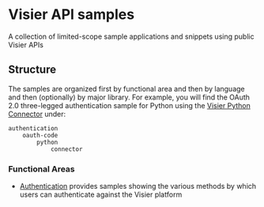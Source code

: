 # Visier API samples
A collection of limited-scope sample applications and snippets using public Visier APIs

## Structure
The samples are organized first by functional area and then by language and then (optionally) by major library. For example, you will find the OAuth 2.0 three-legged authentication sample for Python using the [Visier Python Connector](https://github.com/visier/connector-python) under:
```
authentication
    oauth-code
        python
            connector
```

### Functional Areas
* [Authentication](authentication) provides samples showing the various methods by which users can authenticate against the Visier platform